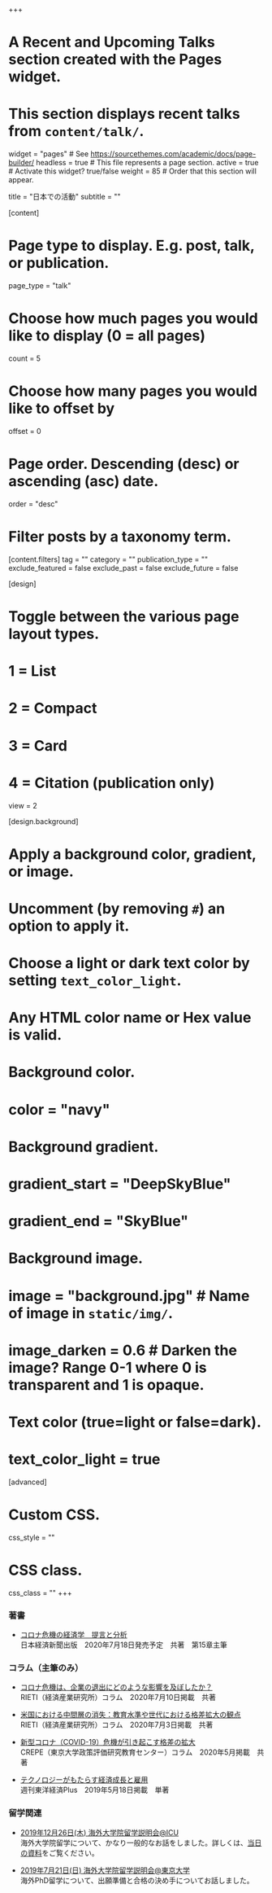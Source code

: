 +++
# A Recent and Upcoming Talks section created with the Pages widget.
# This section displays recent talks from `content/talk/`.

widget = "pages"  # See https://sourcethemes.com/academic/docs/page-builder/
headless = true  # This file represents a page section.
active = true  # Activate this widget? true/false
weight = 85  # Order that this section will appear.

title = "日本での活動"
subtitle = ""

[content]
  # Page type to display. E.g. post, talk, or publication.
  page_type = "talk"
  
  # Choose how much pages you would like to display (0 = all pages)
  count = 5
  
  # Choose how many pages you would like to offset by
  offset = 0

  # Page order. Descending (desc) or ascending (asc) date.
  order = "desc"

  # Filter posts by a taxonomy term.
  [content.filters]
    tag = ""
    category = ""
    publication_type = ""
    exclude_featured = false
    exclude_past = false
    exclude_future = false
    
[design]
  # Toggle between the various page layout types.
  #   1 = List
  #   2 = Compact
  #   3 = Card
  #   4 = Citation (publication only)
  view = 2
  
[design.background]
  # Apply a background color, gradient, or image.
  #   Uncomment (by removing `#`) an option to apply it.
  #   Choose a light or dark text color by setting `text_color_light`.
  #   Any HTML color name or Hex value is valid.

  # Background color.
  # color = "navy"
  
  # Background gradient.
  # gradient_start = "DeepSkyBlue"
  # gradient_end = "SkyBlue"
  
  # Background image.
  # image = "background.jpg"  # Name of image in `static/img/`.
  # image_darken = 0.6  # Darken the image? Range 0-1 where 0 is transparent and 1 is opaque.

  # Text color (true=light or false=dark).
  # text_color_light = true  
  
[advanced]
 # Custom CSS. 
 css_style = ""
 
 # CSS class.
 css_class = ""
+++
### 著書
- [コロナ危機の経済学　提言と分析](https://nikkeibook.nikkeibp.co.jp/item-detail/35861)  
日本経済新聞出版　2020年7月18日発売予定　共著　第15章主筆

### コラム（主筆のみ）
- [コロナ危機は、企業の退出にどのような影響を及ぼしたか？](https://www.rieti.go.jp/jp/columns/a01_0607.html)  
RIETI（経済産業研究所）コラム　2020年7月10日掲載　共著

- [米国における中間層の消失：教育水準や世代における格差拡大の観点](https://www.rieti.go.jp/jp/columns/a01_0605.html)  
RIETI（経済産業研究所）コラム　2020年7月3日掲載　共著

- [新型コロナ（COVID-19）危機が引き起こす格差の拡大](http://www.crepe.e.u-tokyo.ac.jp/material/crepecl7.html)  
CREPE（東京大学政策評価研究教育センター）コラム　2020年5月掲載　共著

- [テクノロジーがもたらす経済成長と雇用](https://premium.toyokeizai.net/articles/-/20535)  
週刊東洋経済Plus　2019年5月18日掲載　単著

### 留学関連
- [2019年12月26日(木) 海外大学院留学説明会@ICU](https://gakuiryugaku.net/seminar/1716)  
海外大学院留学について、かなり一般的なお話をしました。詳しくは、[当日の資料](https://www.dropbox.com/s/yzy6otg4zvnn80j/slide_Panel_Admission_PhD_abroad_vFrev1.pdf?dl=0)をご覧ください。

- [2019年7月21日(日) 海外大学院留学説明会@東京大学](https://gakuiryugaku.net/seminar/1263?fbclid=IwAR1bG4lwesIqmn-uHtE4yoFydzUhVl_3YZNB-8Jbq4hu79mnay8xke2pKfI)  
海外PhD留学について、出願準備と合格の決め手についてお話しました。

